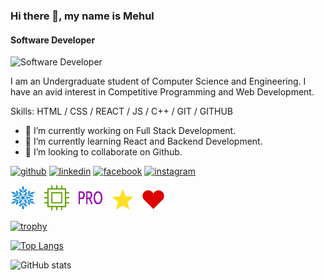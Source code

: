 ### Hi there 👋, my name is Mehul
#### Software Developer
![Software Developer](https://arturssmirnovs.github.io/github-profile-readme-generator/images/banner.png)

I am an Undergraduate student of Computer Science and Engineering. I have an avid interest in Competitive Programming and Web Development.

Skills: HTML / CSS / REACT / JS / C++ / GIT / GITHUB

- 🔭 I’m currently working on Full Stack Development. 
- 🌱 I’m currently learning React and Backend Development. 
- 👯 I’m looking to collaborate on Github. 


[<img src='https://cdn.jsdelivr.net/npm/simple-icons@3.0.1/icons/github.svg' alt='github' height='40'>](https://github.com/mehulkr9)  [<img src='https://cdn.jsdelivr.net/npm/simple-icons@3.0.1/icons/linkedin.svg' alt='linkedin' height='40'>](https://www.linkedin.com/in/mehul-kumar-690855253?utm_source=share&utm_campaign=share_via&utm_content=profile&utm_medium=android_app)  [<img src='https://cdn.jsdelivr.net/npm/simple-icons@3.0.1/icons/facebook.svg' alt='facebook' height='40'>](https://www.facebook.com/profile.php?id=100016559115205)  [<img src='https://cdn.jsdelivr.net/npm/simple-icons@3.0.1/icons/instagram.svg' alt='instagram' height='40'>](https://www.instagram.com/mehulkumar9/)  

<a href='https://archiveprogram.github.com/'><img src='https://raw.githubusercontent.com/acervenky/animated-github-badges/master/assets/acbadge.gif' width='40' height='40'></a> <a href='https://docs.github.com/en/developers'><img src='https://raw.githubusercontent.com/acervenky/animated-github-badges/master/assets/devbadge.gif' width='40' height='40'></a> <a href='https://github.com/pricing'><img src='https://raw.githubusercontent.com/acervenky/animated-github-badges/master/assets/pro.gif' width='40' height='40'></a> <a href='https://stars.github.com/'><img src='https://raw.githubusercontent.com/acervenky/animated-github-badges/master/assets/starbadge.gif' width='35' height='35'></a> <a href='https://docs.github.com/en/github/supporting-the-open-source-community-with-github-sponsors'><img src='https://raw.githubusercontent.com/acervenky/animated-github-badges/master/assets/sponsorbadge.gif' width='35' height='35'></a> 

[![trophy](https://github-profile-trophy.vercel.app/?username=mehulkr9)](https://github.com/ryo-ma/github-profile-trophy)

[![Top Langs](https://github-readme-stats.vercel.app/api/top-langs/?username=mehulkr9)](https://github.com/anuraghazra/github-readme-stats)

![GitHub stats](https://github-readme-stats.vercel.app/api?username=mehulkr9&show_icons=true)  

